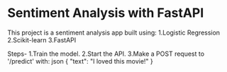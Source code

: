 # Sentiment Analysis with FastAPI

This project is a sentiment analysis app built using:
1.Logistic Regression
2.Scikit-learn
3.FastAPI

Steps-
1.Train the model.
2.Start the API.
3.Make a POST request to '/predict' with:
json
{
"text": "I loved this movie!"
}

